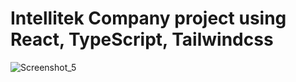 # Intellitek Company project using React, TypeScript, Tailwindcss
![Screenshot_5](https://user-images.githubusercontent.com/101833474/194467841-1f7c4ad3-d8f0-49ec-bddb-80ef73b21318.png)
